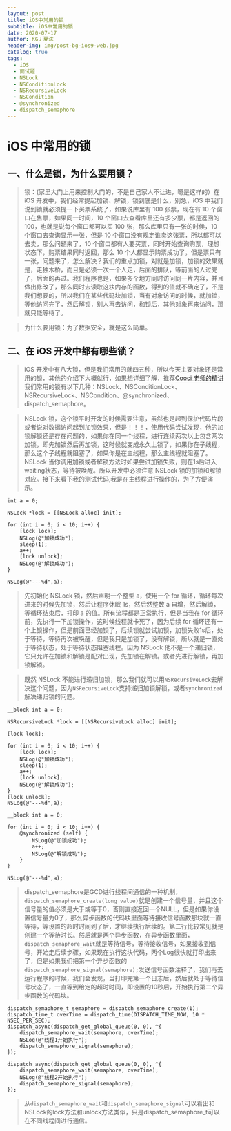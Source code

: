 ```yaml
---
layout: post
title: iOS中常用的锁
subtitle: iOS中常用的锁
date: 2020-07-17
author: KG丿夏沫
header-img: img/post-bg-ios9-web.jpg
catalog: true
tags:
  - iOS
  - 面试题
  - NSLock
  - NSConditionLock
  - NSRecursiveLock
  - NSCondition
  - @synchronized
  - dispatch_semaphore
---
```


# iOS 中常用的锁

## 一、什么是锁，为什么要用锁？

> 锁：(家里大门上用来控制大门的，不是自己家人不让进，嗯是这样的）在 iOS 开发中，我们经常提起加锁、解锁，锁到底是什么，别急，iOS 中我们说到锁就必须提一下买票系统了，如果说库里有 100 张票，现在有 10 个窗口在售票，如果同一时间，10 个窗口去查看库里还有多少票，都是返回的 100，也就是说每个窗口都可以买 100 张，那么库里只有一张的时候，10 个窗口去查询显示一张，但是 10 个窗口没有规定谁卖这张票，所以都可以去卖，那么问题来了，10 个窗口都有人要买票，同时开始查询购票，理想状态下，购票结果同时返回，那么 10 个人都显示购票成功了，但是票只有一张，问题来了，怎么解决？我们的重点加锁，对就是加锁，加锁的效果就是，走独木桥，而且是必须一次一个人走，后面的排队，等前面的人过完了，后面的再过。我们程序也是，如果多个地方同时访问同一片内容，并且做出修改了，那么同时去读取这块内存的函数，得到的值就不确定了，不是我们想要的，所以我们在某些代码块加锁，当有对象访问的时候，就加锁，等他访问完了，然后解锁，别人再去访问，枷锁后，其他对象再来访问，那就只能等待了。

> 为什么要用锁：为了数据安全，就是这么简单。

## 二、在 iOS 开发中都有哪些锁？

> iOS 开发中有八大锁，但是我们常用的就四五种，所以今天主要对象还是常用的锁，其他的介绍下大概就行，如果想详细了解，推荐<a href="https://www.jianshu.com/p/b3ab3d390903">Cooci 老师的精讲</a>我们常用的锁有以下几种：NSLock、NSConditionLock、NSRecursiveLock、NSCondition、@synchronized、dispatch_semaphore。

> NSLock 锁，这个锁平时开发的时候需要注意，虽然也是起到保护代码片段或者说对数据访问起到加锁效果，但是！！！，使用代码尝试发现，他的加锁解锁还是存在问题的，如果你在同一个线程，进行连续两次以上包含两次加锁，即先加锁然后再加锁，这时候就变成永久上锁了，如果你在子线程，那么这个子线程就阻塞了，如果你是在主线程，那么主线程就阻塞了。NSLock 当你调用加锁或者解锁方法时如果尝试加锁失败，则在1s后进入waiting状态，等待被唤醒。所以开发中必须注意 NSLock 锁的加锁和解锁对应。接下来看下我的测试代码,我是在主线程进行操作的，为了方便演示。

```
int a = 0;

NSLock *lock = [[NSLock alloc] init];

for (int i = 0; i < 10; i++) {
    [lock lock];
    NSLog(@"加锁成功");
    sleep(1);
    a++;
    [lock unlock];
    NSLog(@"解锁成功");
}

NSLog(@"---%d",a);
```

> 先初始化 NSLock 锁，然后声明一个整型 a，使用一个 for 循环，循环每次进来的时候先加锁，然后让程序休眠 1s，然后然整数 a 自增，然后解锁，等循环结束后，打印 a 的值。所有流程都是正常执行，但是当我在 for 循环前，先执行一下加锁操作，这时候线程就卡死了，因为后续 for 循环还有一个上锁操作，但是前面已经加锁了，后续锁就尝试加锁，加锁失败1s后，处于等待，等待再次被唤醒，但是我只是加锁了，没有解锁，所以就是一直处于等待状态，处于等待状态阻塞线程。因为 NSLock 他不是一个递归锁，它只允许在加锁和解锁是配对出现，先加锁在解锁。或者先进行解锁，再加锁解锁。

> 既然 NSLock 不能进行递归加锁，那么我们就可以用`NSRecursiveLock`去解决这个问题，因为`NSRecursiveLock`支持递归加锁解锁，或者```synchronized```解决递归锁的问题。

```
__block int a = 0;

NSRecursiveLock *lock = [[NSRecursiveLock alloc] init];

[lock lock];

for (int i = 0; i < 10; i++) {
    [lock lock];
    NSLog(@"加锁成功");
    sleep(1);
    a++;
    [lock unlock];
    NSLog(@"解锁成功");
}
[lock unlock];
NSLog(@"---%d",a);

__block int a = 0;

for (int i = 0; i < 10; i++) {
    @synchronized (self) {
        NSLog(@"加锁成功");
        a++;
        NSLog(@"解锁成功");
    }
}

NSLog(@"---%d",a);
```

>dispatch_semaphore是GCD进行线程间通信的一种机制，```dispatch_semaphore_create(long value)```就是创建一个信号量，并且这个信号量的值必须是大于或等于0，否则直接返回一个NULL，但是如果你设置信号量为0了，那么异步函数的代码块里面等待接收信号函数那块就一直等待，等设置的超时时间到了后，才继续执行后续的。第二行比较常见就是创建一个等待时长。然后就是两个异步函数，在异步函数里面，```dispatch_semaphore_wait```就是等待信号，等待接收信号，如果接收到信号，开始走后续步骤，如果现在执行这块代码，两个Log很快就打印出来了，但是如果我们把第一个异步函数的```dispatch_semaphore_signal(semaphore);```发送信号函数注释了，我们再去运行程序的时候，我们会发现，当打印完第一个日志后，然后就处于等待信号状态了，一直等到给定的超时时间，即设置的10秒后，开始执行第二个异步函数的代码块。

```
dispatch_semaphore_t semaphore = dispatch_semaphore_create(1);
dispatch_time_t overTime = dispatch_time(DISPATCH_TIME_NOW, 10 * NSEC_PER_SEC);
dispatch_async(dispatch_get_global_queue(0, 0), ^{
    dispatch_semaphore_wait(semaphore, overTime);
    NSLog(@"线程1开始执行");
    dispatch_semaphore_signal(semaphore);
});

dispatch_async(dispatch_get_global_queue(0, 0), ^{
    dispatch_semaphore_wait(semaphore, overTime);
    NSLog(@"线程2开始执行");
    dispatch_semaphore_signal(semaphore);
});
```
>从```dispatch_semaphore_wait```和```dispatch_semaphore_signal```可以看出和NSLock的lock方法和unlock方法类似，只是dispatch_semaphore_t可以在不同线程间进行通信。
